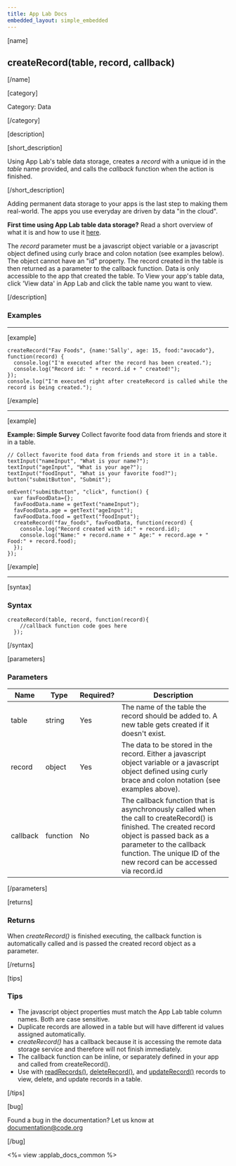 ```yaml
---
title: App Lab Docs
embedded_layout: simple_embedded
---
```


[name]

## createRecord(table, record, callback)

[/name]

[category]

Category: Data

[/category]

[description]

[short_description]

Using App Lab's table data storage, creates a *record* with a unique id in the *table* name provided, and calls the *callback* function when the action is finished.

[/short_description]

Adding permanent data storage to your apps is the last step to making them real-world. The apps you use everyday are driven by data "in the cloud".

**First time using App Lab table data storage?** Read a short overview of what it is and how to use it [here](/applab/docs/tabledatastorage).

The *record* parameter must be a javascript object variable or a javascript object defined using curly brace and colon notation (see examples below). The object cannot have an "id" property. The record created in the table is then returned as a parameter to the callback function. Data is only accessible to the app that created the table. To View your app's table data, click 'View data' in App Lab and click the table name you want to view.

[/description]

### Examples
____________________________________________________

[example]

```
createRecord("Fav Foods", {name:'Sally', age: 15, food:"avocado"}, function(record) {
  console.log("I'm executed after the record has been created.");
  console.log("Record id: " + record.id + " created!");
});
console.log("I'm executed right after createRecord is called while the record is being created.");
```

[/example]

____________________________________________________

[example]

**Example: Simple Survey**  Collect favorite food data from friends and store it in a table.

```
// Collect favorite food data from friends and store it in a table.
textInput("nameInput", "What is your name?");
textInput("ageInput", "What is your age?");
textInput("foodInput", "What is your favorite food?");
button("submitButton", "Submit");

onEvent("submitButton", "click", function() {
  var favFoodData={};
  favFoodData.name = getText("nameInput");
  favFoodData.age = getText("ageInput");
  favFoodData.food = getText("foodInput");
  createRecord("fav_foods", favFoodData, function(record) {
    console.log("Record created with id:" + record.id);
    console.log("Name:" + record.name + " Age:" + record.age + " Food:" + record.food);
  });
});

```

[/example]

____________________________________________________

[syntax]

### Syntax

```
createRecord(table, record, function(record){
    //callback function code goes here
  });
```

[/syntax]

[parameters]

### Parameters

| Name  | Type | Required? | Description |
|-----------------|------|-----------|-------------|
| table | string | Yes | The name of the table the record should be added to. A new table gets created if it doesn't exist.  |
| record | object | Yes | The data to be stored in the record. Either a javascript object variable or a javascript object defined using curly brace and colon notation (see examples above). |
| callback | function | No | The callback function that is asynchronously called when the call to createRecord() is finished. The created record object is passed back as a parameter to the callback function. The unique ID of the new record can be accessed via record.id |

[/parameters]

[returns]

### Returns
When *createRecord()* is finished executing, the callback function is automatically called and is passed the created record object as a parameter.

[/returns]

[tips]

### Tips

- The javascript object properties must match the App Lab table column names. Both are case sensitive.
- Duplicate records are allowed in a table but will have different id values assigned automatically.
- *createRecord()* has a callback because it is accessing the remote data storage service and therefore will not finish immediately.
- The callback function can be inline, or separately defined in your app and called from createRecord().
- Use with [readRecords()](/applab/docs/readRecords), [deleteRecord()](/applab/docs/deleteRecord), and [updateRecord()](/applab/docs/updateRecord) records to view, delete, and update records in a table.

[/tips]

[bug]

Found a bug in the documentation? Let us know at documentation@code.org

[/bug]

<%= view :applab_docs_common %>
